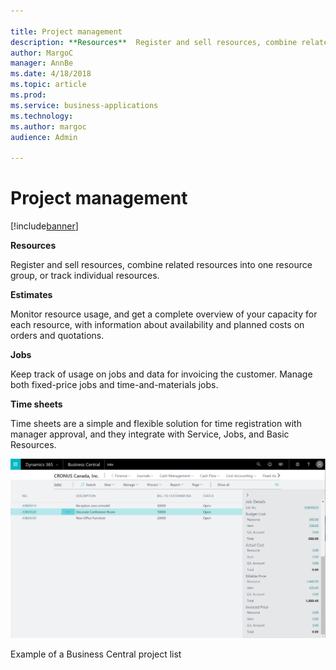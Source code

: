 ```yaml
---

title: Project management
description: **Resources**  Register and sell resources, combine related resources into one resource group, or track individual resources.
author: MargoC
manager: AnnBe
ms.date: 4/18/2018
ms.topic: article
ms.prod: 
ms.service: business-applications
ms.technology: 
ms.author: margoc
audience: Admin

---
```

#  Project management




[!include[banner](../../../includes/banner.md)]

**Resources**

Register and sell resources, combine related resources into one resource group,
or track individual resources.

**Estimates**

Monitor resource usage, and get a complete overview of your capacity for each
resource, with information about availability and planned costs on orders and
quotations.

**Jobs**

Keep track of usage on jobs and data for invoicing the customer. Manage both
fixed-price jobs and time-and-materials jobs.

**Time sheets**

Time sheets are a simple and flexible solution for time registration with
manager approval, and they integrate with Service, Jobs, and Basic Resources.

![A screenshot of the Business Central project list](media/project-management-1.png "A screenshot of the Business Central project list")
<!-- SMB_BusinessCentral_Projects_A.png -->


Example of a Business Central project list
